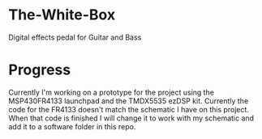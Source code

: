 # The-White-Box
Digital effects pedal for Guitar and Bass

# Progress
Currently I'm working on a prototype for the project using the MSP430FR4133 launchpad and the TMDX5535 ezDSP kit. Currently the code for the FR4133 doesn't match the schematic I have on this project. When that code is finished I will change it to work with my schematic and add it to a software folder in this repo.
